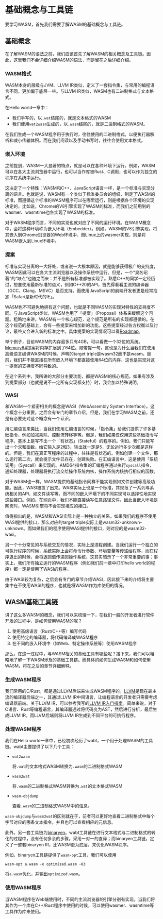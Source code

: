 # 基础概念与工具链

要学习WASM，首先我们需要了解WASM的基础概念与工具链。

## 基础概念

在了解WASM的语法之前，我们应该首先了解WASM的相关概念及工具链。因此，这里我们不会详细介绍WASM的语法，而是留在之后详细介绍。

### WASM格式

WASM本身的层级与JVM、LLVM IR类似，定义了一套指令集，与常用的编程语言不同，更加偏于底层一些。与LLVM IR类似，WASM也有二进制格式与文本格式。

在Hello world一章中：

* 我们手写的，以`.wat`结尾的，就是文本格式的WASM
* 我们使用`wat2wasm`生成的，以`.wasm`结尾的，就是二进制格式的WASM。

在我们生成一个WASM程序用于执行时，往往使用的二进制格式，以便执行器解析和减小传输体积。而在我们阅读以及手动书写时，往往会使用文本格式。

### 嵌入环境

之前提到，WASM一大显著的特点，就是可以在各种环境下运行。例如，WASM可以在各大主流浏览器中运行，也可以当作库被Rust、C调用，也可以作为独立的程序在系统中运行。

这决定了一个特性：WASM和C++、JavaScript语言一样，是一个标准与实现分离的语言。也就是说，WASM有一个类似于标准委员会的组织，制定了WASM的标准，而遵循这个标准的WASM程序可以在哪里运行，则是根据各个环境的实现决定的。比如说，Chrome的V8引擎实现了WASM的标准，而我们之前用到的wasmer、wasmtime也各实现了WASM的标准。

对于WASM程序而言，不同的实现也就对应了不同的运行环境。在WASM概念中，会将这种环境称为嵌入环境（Embedder）。例如，WASM的V8引擎实现，将其嵌入到Chrome浏览器的Web环境中，而Linux上的wasmer实现，则是将WASM嵌入到Linux环境中。

### 提案

标准与实现分离的一大好处，或者说一大根本原因，就是能够获得极广的支持度，WASM因此可以在各大主流浏览器以及操作系统中运行。但是，一个“臭名昭著”的“缺点”也随之而来：并不是所有标准都被实现了。熟悉C++的同学一定经历过，想要使用最新标准的语义，例如C++20的API，首先得看看主流的编译器（GCC、Clang、MSVC）是否支持。而使用JavaScript的前端开发者更是经常抱怨「Safari是新时代的IE」。

WASM也不可避免地拥有这个问题，也就是不同WASM的实现对特性的支持度不同。与JavaScript类似，WASM也用了「提案」（Proposal）体系来缓解这个问题。粗略地来讲，WASM有一个核心规范，这个规范是所有的实现都遵循的。在这个规范的基础上，会有一些提案来增加新的功能。这些提案经过各方权衡以及讨论，最终又会进入新的标准之中。具体提案的实现情况可以看[Roadmap](https://webassembly.org/roadmap/)。

举个例子，目前WASM的内存最多只有4GB，可以看做一个32位的系统。[Memory64](https://github.com/WebAssembly/memory64/blob/main/proposals/memory64/Overview.md)提案将内存扩展到了64位。顺带提一句，这也是为什么当我们在使用高级语言编译WASM的时候，声明的target triple是wasm32而不是wasm。目前，我们并不能直接在所有嵌入环境下都直接使用64位的内存，这也是实现对这一提案的支持度不同导致的。

在这个系列中，我所讲的大部分主要功能，都是WASM的核心规范。如果有涉及到提案部分（也就是说不一定所有实现都支持）时，我会加以特殊说明。

### WASI

和WASM一个紧密相关的概念是WASI（WebAssembly System Interface）。这个概念十分重要，之后会有专门的章节介绍。但是，我们在学习WASM之前，还是有必要先对这个概念有一个认识。

用汇编语言来类比，当我们使用汇编语言的时候，「指令集」给我们提供了许多基础指令，例如加减乘除、控制流转移等等。但是，我们如果仅仅用这些基础指令写程序，基本上是写不出一个「有状态」（Stateful）的程序的。例如，我们只能写出一个求和函数，给它输入是2和3，输出就一定是5，无论运行多少次都是这样的。但是，我们在真正写程序的过程中，往往是有状态的。例如创建一个文件，那么运行第二次，就会提示文件已存在，创建失败。在汇编语言中，这是使用「系统调用」（Syscall）来实现的。AMD64指令集的汇编程序通过执行`syscall`指令，通知处理器，处理器将执行流交给操作系统内核，操作系统内核执行相应的函数。

对于WASM也一样，WASM提供的基础指令同样不能实现例如文件创建等高级功能。因此，WASI被提了出来。WASI实际上也是一个标准，其规范了一系列与系统相关的API，如文件读写等。而不同的嵌入环境下的不同实现可以选择性地实现这些接口。例如，在网页中，我们不能直接读写任意路径文件，因此当嵌入环境是网页时，WASM引擎将不会实现相应的接口。

值得指出的是，WASM和WASI实际上是一种独立的关系。如果我们的程序不使用WASI提供的接口，那么对应的target triple实际上是wasm32-unknown-unknown。而如果我们的程序使用WASI提供的接口，则对应的是wasm32-wasi。

另一个十分常见的与系统交互的情况，实际上是进程创建。当我们运行一个独立的可执行程序的时候，系统实际上会将命令行参数、环境变量等传递给程序，而在程序退出的时候，会将返回值传递回操作系统。这其实暗示了一个非常重要的事：事实上，我们所有独立运行的WASM程序（例如我们前一章中打印hello world的程序）都一定是使用了WASI的程序。

由于WASI较为复杂，之后会有专门的章节介绍WASI，因此接下来的介绍将主要集中在不使用WASI的程序，也就是将WASM作为库使用的情况。

## WASM基础工具链

讲了这么多WASM的概念，我们可以来梳理一下，在我们一般的开发者进行软件开发的过程中，是如何使用WASM的呢？

1. 使用高级语言（Rust/C++等）编写代码
2. 使用特定的编译器，将代码编译成WASM程序
3. 在不同的嵌入环境中（如Web、特定操作系统等）使用WASM程序

那么，在这一过程中，与WASM相关的基础工具有哪些呢？接下来，我们可以粗略地了解一下WASM涉及的基础工具链。而具体的如何生成WASM和如何使用WASM，将在之后的章节详细解释。

### 生成WASM程序

我们常用的C/Rust，都是通过LLVM后端来生成WASM程序的。[LLVM](https://www.llvm.org)是现在最主流的编译器后端之一，其通过LLVM IR中间语言，让编程语言的开发者只需要考虑编译器前端。关于LLVM IR，可以参考我写的[LLVM IR入门指南](https://github.com/Evian-Zhang/llvm-ir-tutorial)。简单来说，对于C语言、Rust等编程语言，其编译器通过将代码变为AST，然后进行分析，最后生成LLVM IR。而LLVM后端则将LLVM IR生成到不同平台的可执行程序。

### 处理WASM程序

我们在Hello world一章中，已经初次经历了wabt，一个用于处理WASM的工具链。wabt主要提供了以下几个工具：

* `wat2wasm`

  将`.wat`的文本格式WASM转换为`.wasm`的二进制格式WASM
* `wasm2wat`

  将`.wasm`的二进制格式WASM转换为`.wat`的文本格式WASM
* `wasm-objdump`

  查看`.wasm`的二进制格式WASM中的信息。

`wasm-objdump`与`wasm2wat`的区别就在于，前者可以更好地查看二进制格式中每个字节对应的哪条文本指令，并且也可以查看相应的元信息。

此外，另一套工具链为[binaryen](https://github.com/WebAssembly/binaryen)。wabt工具链在进行文本格式与二进制格式的转化的过程中，没有任何多余的步骤，采用一对一的直译；而binaryen工具链，定义了一整套binaryen IR，比WASM更为底层，来优化WASM程序。

例如，binaryen工具链提供了`wasm-opt`工具，我们可以使用

```shell
wasm-opt a.wasm -o optimized.wasm -O3
```

将`a.wasm`优化，并输出`optimized.wasm`。

### 使用WASM程序

当WASM程序在Web端使用时，不同的主流浏览器的引擎分别有实现。当我们将其作为一个库在C++/Rust程序中使用的时候，可以使用wasmer、wasmtime等工具作为库来使用。
